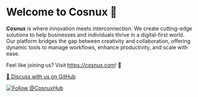 # Welcome to Cosnux 🌌

**Cosnux** is where innovation meets interconnection.
We create cutting-edge solutions to help businesses and individuals thrive in a digital-first world.
Our platform bridges the gap between creativity and collaboration, offering dynamic tools to manage workflows, enhance productivity, and scale with ease.

Feel like joining us? Visit https://cosnux.com! 🚀

[💬 Discuss with us on GitHub](https://github.com/orgs/cosnux/discussions)

<p><a href="https://x.com/intent/follow?screen_name=CosnuxHub"><img src="https://img.shields.io/twitter/follow/CosnuxHub.svg?label=Follow%20@CosnuxHub" alt="Follow @CosnuxHub"/></a></p>
